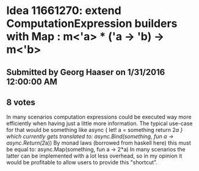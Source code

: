 # Idea 11661270: extend ComputationExpression builders with Map : m<'a> * ('a -> 'b) -> m<'b>

## Submitted by Georg Haaser on 1/31/2016 12:00:00 AM

## 8 votes

In many scenarios computation expressions could be executed way more efficiently when having just a little more information.
The typical use-case for that would be something like
async {
let! a = something
return 2*a
}
which currently gets translated to:
async.Bind(something, fun a -> async.Return(2*a))
By monad laws (borrowed from haskell here) this must be equal to:
async.Map(something, fun a -> 2*a)
In many scenarios the latter can be implemented with a lot less overhead, so in my opinion it would be profitable to allow users to provide this "shortcut".

